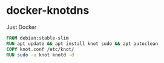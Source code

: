 # docker-knotdns

Just Docker

```dockerfile
FROM debian:stable-slim
RUN apt update && apt install knot sudo && apt autoclean
COPY knot.conf /etc/knot/
RUN sudo -u knot knotd -d
```
